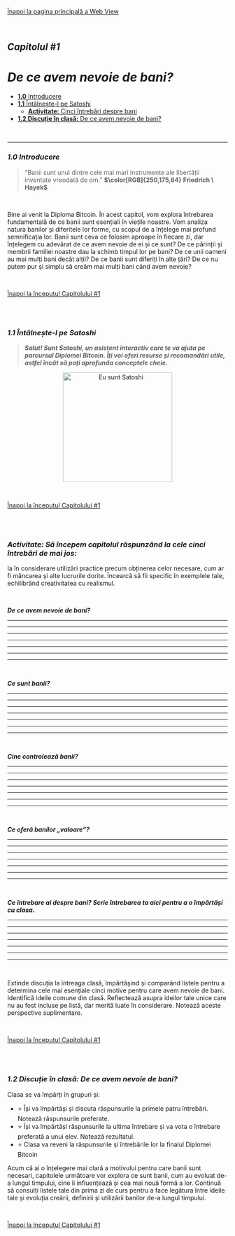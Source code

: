 [Înapoi la pagina principală a Web View](https://github.com/motorina0/Bitcoin-Diploma-2024/tree/main/Web%20View#web-view-of-bitcoin-diploma-2024)

<br/>

## _Capitolul #1_

# ***De ce avem nevoie de bani?***

- [**1.0** Introducere](https://github.com/motorina0/Bitcoin-Diploma-2024/blob/main/Web%20View/13.Chapter-1.md#10-introduction)          
- [**1.1** Întâlnește-l pe Satoshi](https://github.com/motorina0/Bitcoin-Diploma-2024/blob/main/Web%20View/13.Chapter-1.md#11-meet-satoshi)          
  - [**Activitate:** Cinci întrebări despre bani](https://github.com/motorina0/Bitcoin-Diploma-2024/blob/main/Web%20View/13.Chapter-1.md#activity-lets-start-the-chapter-by-answering-the-five-questions-below)        
- [**1.2 Discuție în clasă:** De ce avem nevoie de bani?](https://github.com/motorina0/Bitcoin-Diploma-2024/blob/main/Web%20View/13.Chapter-1.md#12-class-discussion-why-do-we-need-money)        

<br/>

____________________________________________________________________________________________________

### ***1.0 Introducere***

> "Banii sunt unul dintre cele mai mari instrumente ale libertății inventate vreodată de om."
 **$\color[RGB]{250,175,64} Friedrich \ Hayek$**

<br/>

Bine ai venit la Diploma Bitcoin. În acest capitol, vom explora întrebarea fundamentală de ce banii sunt esențiali în viețile noastre. Vom analiza natura banilor și diferitele lor forme, cu scopul de a înțelege mai profund semnificația lor. Banii sunt ceva ce folosim aproape în fiecare zi, dar înțelegem cu adevărat de ce avem nevoie de ei și ce sunt? De ce părinții și membrii familiei noastre dau la schimb timpul lor pe bani? De ce unii oameni au mai mulți bani decât alții? De ce banii sunt diferiți în alte țări? De ce nu putem pur și simplu să creăm mai mulți bani când avem nevoie?

<br/>

[Înapoi la începutul Capitolului #1](https://github.com/motorina0/Bitcoin-Diploma-2024/blob/main/Web%20View/13.Chapter-1.md#chapter-1)

<br/>
<br/>

### ***1.1 Întâlnește-l pe Satoshi***

> ***Salut! Sunt Satoshi, un asistent interactiv care te va ajuta pe parcursul Diplomei Bitcoin. Îți voi oferi resurse și recomandări utile, astfel încât să poți aprofunda conceptele cheie.***
    
<div><p align="center"><img alt="Eu sunt Satoshi" width="250" style="border-width:0" src="Images/11.Chapter-1/10.I-am-Satoshi-v1.png"/></div>

<br/>

[Înapoi la începutul Capitolului #1](https://github.com/motorina0/Bitcoin-Diploma-2024/blob/main/Web%20View/13.Chapter-1.md#chapter-1)

<br/>
<br/>

### _Activitate: Să începem capitolul răspunzând la cele cinci întrebări de mai jos:_

Ia în considerare utilizări practice precum obținerea celor necesare, cum ar fi mâncarea și alte lucrurile dorite. Încearcă să fii specific în exemplele tale, echilibrând creativitatea cu realismul.

<br/>

***De ce avem nevoie de bani?***
___________________________________________________________________________________________________
___________________________________________________________________________________________________
___________________________________________________________________________________________________
___________________________________________________________________________________________________
___________________________________________________________________________________________________
___________________________________________________________________________________________________
___________________________________________________________________________________________________

<br/>

***Ce sunt banii?***
___________________________________________________________________________________________________
___________________________________________________________________________________________________
___________________________________________________________________________________________________
___________________________________________________________________________________________________
___________________________________________________________________________________________________
___________________________________________________________________________________________________
___________________________________________________________________________________________________

<br/>

***Cine controlează banii?***
___________________________________________________________________________________________________
___________________________________________________________________________________________________
___________________________________________________________________________________________________
___________________________________________________________________________________________________
___________________________________________________________________________________________________
___________________________________________________________________________________________________
___________________________________________________________________________________________________

<br/>

***Ce oferă banilor „valoare”?***
___________________________________________________________________________________________________
___________________________________________________________________________________________________
___________________________________________________________________________________________________
___________________________________________________________________________________________________
___________________________________________________________________________________________________
___________________________________________________________________________________________________
___________________________________________________________________________________________________

<br/>

***Ce întrebare ai despre bani? Scrie întrebarea ta aici pentru a o împărtăși cu clasa.***
___________________________________________________________________________________________________
___________________________________________________________________________________________________
___________________________________________________________________________________________________
___________________________________________________________________________________________________
___________________________________________________________________________________________________
___________________________________________________________________________________________________
___________________________________________________________________________________________________

<br/>

Extinde discuția la întreaga clasă, împărtășind și comparând listele pentru a determina cele mai esențiale cinci motive pentru care avem nevoie de bani. Identifică ideile comune din clasă. Reflectează asupra ideilor tale unice care nu au fost incluse pe listă, dar merită luate în considerare. Notează aceste perspective suplimentare.

<br/>

[Înapoi la începutul Capitolului #1](https://github.com/motorina0/Bitcoin-Diploma-2024/blob/main/Web%20View/13.Chapter-1.md#chapter-1)

<br/>
<br/>

### ***1.2 Discuție în clasă: De ce avem nevoie de bani?***

Clasa se va împărți în grupuri și:

- ⭐ Își va împărtăși și discuta răspunsurile la primele patru întrebări. Notează răspunsurile preferate.
- ⭐ Își va împărtăși răspunsurile la ultima întrebare și va vota o întrebare preferată a unui elev. Notează rezultatul.
- ⭐ Clasa va reveni la răspunsurile și întrebările lor la finalul Diplomei Bitcoin

Acum că ai o înțelegere mai clară a motivului pentru care banii sunt necesari, capitolele următoare vor explora ce sunt banii, cum au evoluat de-a lungul timpului, cine îi influențează și cea mai nouă formă a lor. Continuă să consulți listele tale din prima zi de curs pentru a face legătura între ideile tale și evoluția creării, definirii și utilizării banilor de-a lungul timpului.

<br/>

[Înapoi la începutul Capitolului #1](https://github.com/motorina0/Bitcoin-Diploma-2024/blob/main/Web%20View/13.Chapter-1.md#chapter-1)
